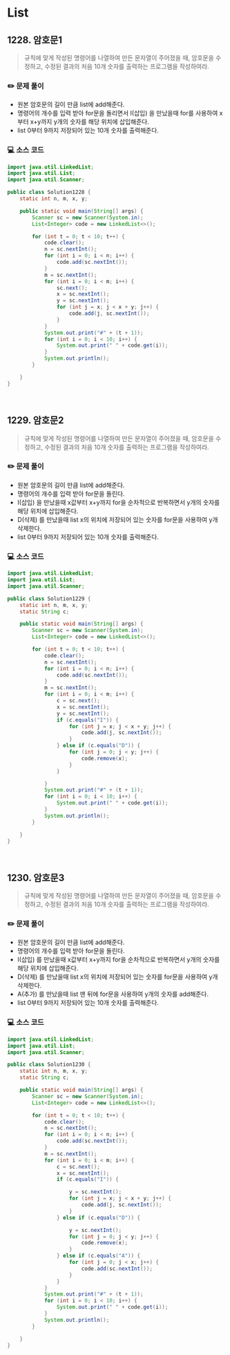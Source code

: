 # List

## **1228. 암호문1**

> 규칙에 맞게 작성된 명령어를 나열하여 만든 문자열이 주어졌을 때, 암호문을 수정하고, 수정된 결과의 처음 10개 숫자를 출력하는 프로그램을 작성하여라.

### ✏️ **문제 풀이**
- 원본 암호문의 길이 만큼 list에 add해준다.
- 명령어의 개수를 입력 받아 for문을 돌리면서 I(삽입) 을 만났을때 for를 사용하여 x부터 x+y까지 y개의 숫자를 해당 위치에 삽입해준다.
- list 0부터 9까지 저장되어 있는 10개 숫자를 출력해준다.

### 💻 **소스 코드**
```java
import java.util.LinkedList;
import java.util.List;
import java.util.Scanner;

public class Solution1228 {
    static int n, m, x, y;

    public static void main(String[] args) {
        Scanner sc = new Scanner(System.in);
        List<Integer> code = new LinkedList<>();

        for (int t = 0; t < 10; t++) {
            code.clear();
            n = sc.nextInt();
            for (int i = 0; i < n; i++) {
                code.add(sc.nextInt());
            }
            m = sc.nextInt();
            for (int i = 0; i < m; i++) {
                sc.next();
                x = sc.nextInt();
                y = sc.nextInt();
                for (int j = x; j < x + y; j++) {
                    code.add(j, sc.nextInt());
                }
            }
            System.out.print("#" + (t + 1));
            for (int i = 0; i < 10; i++) {
                System.out.print(" " + code.get(i));
            }
            System.out.println();
        }

    }
}
```

<br>

## **1229. 암호문2**

> 규칙에 맞게 작성된 명령어를 나열하여 만든 문자열이 주어졌을 때, 암호문을 수정하고, 수정된 결과의 처음 10개 숫자를 출력하는 프로그램을 작성하여라.

### ✏️ **문제 풀이**
- 원본 암호문의 길이 만큼 list에 add해준다.
- 명령어의 개수를 입력 받아 for문을 돌린다. 
- I(삽입) 을 만났을때 x값부터 x+y까지 for을 순차적으로 반복하면서 y개의 숫자를 해당 위치에 삽입해준다.
- D(삭제) 를 만났을때 list x의 위치에 저장되어 있는 숫자를 for문을 사용하여 y개 삭제한다.
- list 0부터 9까지 저장되어 있는 10개 숫자를 출력해준다.

### 💻 **소스 코드**
```java
import java.util.LinkedList;
import java.util.List;
import java.util.Scanner;

public class Solution1229 {
    static int n, m, x, y;
    static String c;

    public static void main(String[] args) {
        Scanner sc = new Scanner(System.in);
        List<Integer> code = new LinkedList<>();

        for (int t = 0; t < 10; t++) {
            code.clear();
            n = sc.nextInt();
            for (int i = 0; i < n; i++) {
                code.add(sc.nextInt());
            }
            m = sc.nextInt();
            for (int i = 0; i < m; i++) {
                c = sc.next();
                x = sc.nextInt();
                y = sc.nextInt();
                if (c.equals("I")) {
                    for (int j = x; j < x + y; j++) {
                        code.add(j, sc.nextInt());
                    }
                } else if (c.equals("D")) {
                    for (int j = 0; j < y; j++) {
                        code.remove(x);
                    }
                }

            }
            System.out.print("#" + (t + 1));
            for (int i = 0; i < 10; i++) {
                System.out.print(" " + code.get(i));
            }
            System.out.println();
        }

    }
}

```

<br>

## **1230. 암호문3**

> 규칙에 맞게 작성된 명령어를 나열하여 만든 문자열이 주어졌을 때, 암호문을 수정하고, 수정된 결과의 처음 10개 숫자를 출력하는 프로그램을 작성하여라.

### ✏️ **문제 풀이**
- 원본 암호문의 길이 만큼 list에 add해준다.
- 명령어의 개수를 입력 받아 for문을 돌린다. 
- I(삽입) 를 만났을때 x값부터 x+y까지 for을 순차적으로 반복하면서 y개의 숫자를 해당 위치에 삽입해준다.
- D(삭제) 를 만났을때 list x의 위치에 저장되어 있는 숫자를 for문을 사용하여 y개 삭제한다.
- A(추가) 를 만났을때 list 맨 뒤에 for문을 사용하여 y개의 숫자를 add해준다.
- list 0부터 9까지 저장되어 있는 10개 숫자를 출력해준다.

### 💻 **소스 코드**
```java
import java.util.LinkedList;
import java.util.List;
import java.util.Scanner;

public class Solution1230 {
    static int n, m, x, y;
    static String c;

    public static void main(String[] args) {
        Scanner sc = new Scanner(System.in);
        List<Integer> code = new LinkedList<>();

        for (int t = 0; t < 10; t++) {
            code.clear();
            n = sc.nextInt();
            for (int i = 0; i < n; i++) {
                code.add(sc.nextInt());
            }
            m = sc.nextInt();
            for (int i = 0; i < m; i++) {
                c = sc.next();
                x = sc.nextInt();
                if (c.equals("I")) {

                    y = sc.nextInt();
                    for (int j = x; j < x + y; j++) {
                        code.add(j, sc.nextInt());
                    }
                } else if (c.equals("D")) {

                    y = sc.nextInt();
                    for (int j = 0; j < y; j++) {
                        code.remove(x);
                    }
                } else if (c.equals("A")) {
                    for (int j = 0; j < x; j++) {
                        code.add(sc.nextInt());
                    }
                }
            }
            System.out.print("#" + (t + 1));
            for (int i = 0; i < 10; i++) {
                System.out.print(" " + code.get(i));
            }
            System.out.println();
        }

    }
}

```
